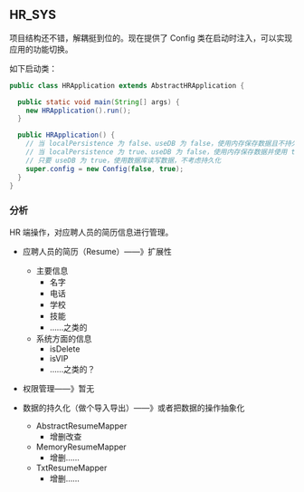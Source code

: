 ## HR_SYS

项目结构还不错，解耦挺到位的。现在提供了 Config 类在启动时注入，可以实现应用的功能切换。

如下启动类：

```Java
public class HRApplication extends AbstractHRApplication {

  public static void main(String[] args) {
    new HRApplication().run();
  }

  public HRApplication() {
    // 当 localPersistence 为 false、useDB 为 false，使用内存保存数据且不持久化
    // 当 localPersistence 为 true、useDB 为 false，使用内存保存数据并使用 txt 文件持久化
    // 只要 useDB 为 true，使用数据库读写数据，不考虑持久化
    super.config = new Config(false, true);
  }
}
```

### 分析

HR 端操作，对应聘人员的简历信息进行管理。

* 应聘人员的简历（Resume）——》扩展性
  * 主要信息
    * 名字
    * 电话
    * 学校
    * 技能
    * ……之类的
  * 系统方面的信息
    * isDelete
    * isVIP
    * ……之类的？

* 权限管理——》暂无
* 数据的持久化（做个导入导出）——》或者把数据的操作抽象化
  * AbstractResumeMapper
    * 增删改查
  * MemoryResumeMapper
    * 增删……
  * TxtResumeMapper
    * 增删……


